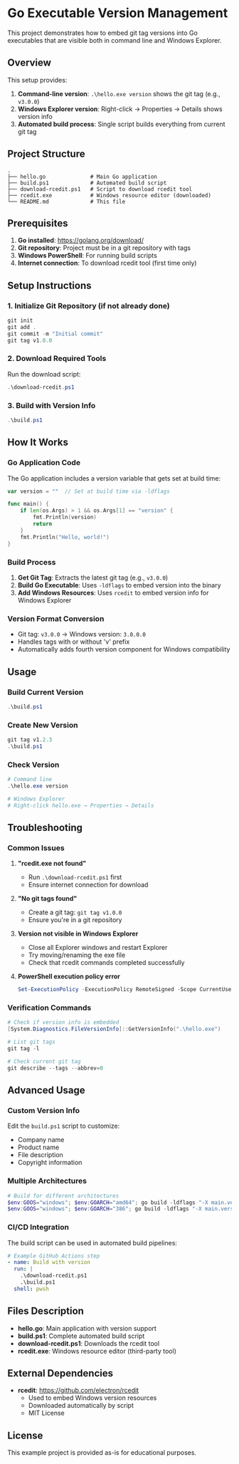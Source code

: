 # Go Executable Version Management

This project demonstrates how to embed git tag versions into Go executables that are visible both in command line and Windows Explorer.

## Overview

This setup provides:
1. **Command-line version**: `.\hello.exe version` shows the git tag (e.g., `v3.0.0`)
2. **Windows Explorer version**: Right-click → Properties → Details shows version info
3. **Automated build process**: Single script builds everything from current git tag

## Project Structure

```
.
├── hello.go              # Main Go application
├── build.ps1             # Automated build script
├── download-rcedit.ps1   # Script to download rcedit tool
├── rcedit.exe            # Windows resource editor (downloaded)
└── README.md             # This file
```

## Prerequisites

1. **Go installed**: https://golang.org/download/
2. **Git repository**: Project must be in a git repository with tags
3. **Windows PowerShell**: For running build scripts
4. **Internet connection**: To download rcedit tool (first time only)

## Setup Instructions

### 1. Initialize Git Repository (if not already done)
```powershell
git init
git add .
git commit -m "Initial commit"
git tag v1.0.0
```

### 2. Download Required Tools
Run the download script:
```powershell
.\download-rcedit.ps1
```

### 3. Build with Version Info
```powershell
.\build.ps1
```

## How It Works

### Go Application Code
The Go application includes a version variable that gets set at build time:

```go
var version = ""  // Set at build time via -ldflags

func main() {
    if len(os.Args) > 1 && os.Args[1] == "version" {
        fmt.Println(version)
        return
    }
    fmt.Println("Hello, world!")
}
```

### Build Process
1. **Get Git Tag**: Extracts the latest git tag (e.g., `v3.0.0`)
2. **Build Go Executable**: Uses `-ldflags` to embed version into the binary
3. **Add Windows Resources**: Uses `rcedit` to embed version info for Windows Explorer

### Version Format Conversion
- Git tag: `v3.0.0` → Windows version: `3.0.0.0`
- Handles tags with or without 'v' prefix
- Automatically adds fourth version component for Windows compatibility

## Usage

### Build Current Version
```powershell
.\build.ps1
```

### Create New Version
```powershell
git tag v1.2.3
.\build.ps1
```

### Check Version
```powershell
# Command line
.\hello.exe version

# Windows Explorer
# Right-click hello.exe → Properties → Details
```

## Troubleshooting

### Common Issues

1. **"rcedit.exe not found"**
   - Run `.\download-rcedit.ps1` first
   - Ensure internet connection for download

2. **"No git tags found"**
   - Create a git tag: `git tag v1.0.0`
   - Ensure you're in a git repository

3. **Version not visible in Windows Explorer**
   - Close all Explorer windows and restart Explorer
   - Try moving/renaming the exe file
   - Check that rcedit commands completed successfully

4. **PowerShell execution policy error**
   ```powershell
   Set-ExecutionPolicy -ExecutionPolicy RemoteSigned -Scope CurrentUser
   ```

### Verification Commands

```powershell
# Check if version info is embedded
[System.Diagnostics.FileVersionInfo]::GetVersionInfo(".\hello.exe")

# List git tags
git tag -l

# Check current git tag
git describe --tags --abbrev=0
```

## Advanced Usage

### Custom Version Info
Edit the `build.ps1` script to customize:
- Company name
- Product name
- File description
- Copyright information

### Multiple Architectures
```powershell
# Build for different architectures
$env:GOOS="windows"; $env:GOARCH="amd64"; go build -ldflags "-X main.version=$version" -o hello-amd64.exe hello.go
$env:GOOS="windows"; $env:GOARCH="386"; go build -ldflags "-X main.version=$version" -o hello-386.exe hello.go
```

### CI/CD Integration
The build script can be used in automated build pipelines:
```yaml
# Example GitHub Actions step
- name: Build with version
  run: |
    .\download-rcedit.ps1
    .\build.ps1
  shell: pwsh
```

## Files Description

- **hello.go**: Main application with version support
- **build.ps1**: Complete automated build script
- **download-rcedit.ps1**: Downloads the rcedit tool
- **rcedit.exe**: Windows resource editor (third-party tool)

## External Dependencies

- **rcedit**: https://github.com/electron/rcedit
  - Used to embed Windows version resources
  - Downloaded automatically by script
  - MIT License

## License

This example project is provided as-is for educational purposes.
